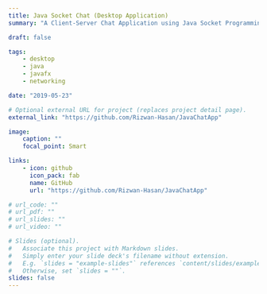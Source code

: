 ```yaml
---
title: Java Socket Chat (Desktop Application)
summary: "A Client-Server Chat Application using Java Socket Programming. For Graphical User Interface it uses JavaFX."

draft: false

tags:
    - desktop
    - java
    - javafx
    - networking

date: "2019-05-23"

# Optional external URL for project (replaces project detail page).
external_link: "https://github.com/Rizwan-Hasan/JavaChatApp"

image:
    caption: ""
    focal_point: Smart

links:
    - icon: github
      icon_pack: fab
      name: GitHub
      url: "https://github.com/Rizwan-Hasan/JavaChatApp"

# url_code: ""
# url_pdf: ""
# url_slides: ""
# url_video: ""

# Slides (optional).
#   Associate this project with Markdown slides.
#   Simply enter your slide deck's filename without extension.
#   E.g. `slides = "example-slides"` references `content/slides/example-slides.md`.
#   Otherwise, set `slides = ""`.
slides: false
---
```

